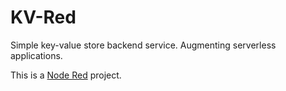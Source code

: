 KV-Red
===

Simple key-value store backend service. Augmenting serverless applications.

This is a [Node Red](https://nodered.org/) project.
